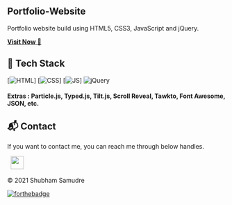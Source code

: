 ## Portfolio-Website
Portfolio website build using HTML5, CSS3, JavaScript and jQuery.

<a href="https://sandysam39.github.io/portf/" target="_blank">**Visit Now** 🚀</a>


## 📌 Tech Stack
[![HTML](https://img.shields.io/badge/html5%20-%23E34F26.svg?&style=for-the-badge&logo=html5&logoColor=white)]
[![CSS](https://img.shields.io/badge/css3%20-%231572B6.svg?&style=for-the-badge&logo=css3&logoColor=white)]
[![JS](https://img.shields.io/badge/javascript%20-%23323330.svg?&style=for-the-badge&logo=javascript&logoColor=%23F7DF1E)]
<img alt="jQuery" src="https://img.shields.io/badge/jquery-%230769AD.svg?style=for-the-badge&logo=jquery&logoColor=white"/>

#### Extras : Particle.js, Typed.js, Tilt.js, Scroll Reveal, Tawkto, Font Awesome, JSON, etc.
<h2>📬 Contact</h2>

If you want to contact me, you can reach me through below handles.

&nbsp;&nbsp;<a href="https://www.linkedin.com/in/shubham-samudre-180b61199/"><img src="https://www.felberpr.com/wp-content/uploads/linkedin-logo.png" width="30"></img></a>

© 2021 Shubham Samudre


[![forthebadge](https://forthebadge.com/images/badges/built-with-love.svg)](https://forthebadge.com)
